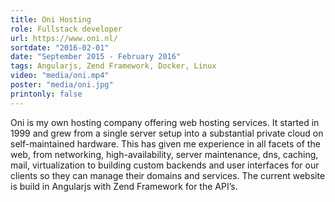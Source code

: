 ```yaml
---
title: Oni Hosting
role: Fullstack developer
url: https://www.oni.nl/
sortdate: "2016-02-01"
date: "September 2015 - February 2016"
tags: Angularjs, Zend Framework, Docker, Linux
video: "media/oni.mp4"
poster: "media/oni.jpg"
printonly: false
---
```

Oni is my own hosting company offering web hosting services. It started in 1999 and grew from a single server setup into a substantial private cloud on self-maintained hardware. This has given me experience in all facets of the web, from networking, high-availability, server maintenance, dns, caching, mail, virtualization to building custom backends and user interfaces for our clients so they can manage their domains and services. The current website is build in Angularjs with Zend Framework for the API’s.